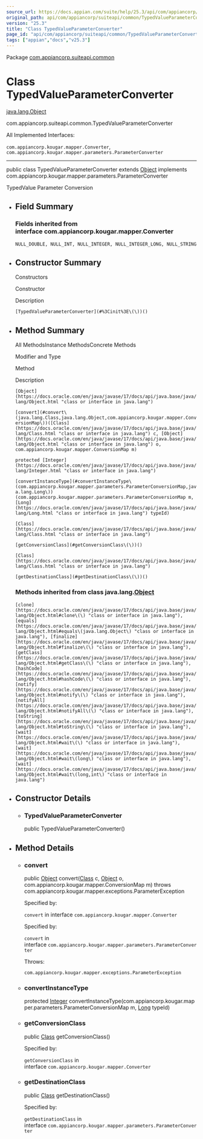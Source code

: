 ```yaml
---
source_url: https://docs.appian.com/suite/help/25.3/api/com/appiancorp/suiteapi/common/TypedValueParameterConverter.html
original_path: api/com/appiancorp/suiteapi/common/TypedValueParameterConverter.html
version: "25.3"
title: "Class TypedValueParameterConverter"
page_id: "api/com/appiancorp/suiteapi/common/TypedValueParameterConverter"
tags: ["appian","docs","v25.3"]
---
```



Package [com.appiancorp.suiteapi.common](package-summary.html)

# Class TypedValueParameterConverter

[java.lang.Object](https://docs.oracle.com/en/java/javase/17/docs/api/java.base/java/lang/Object.html "class or interface in java.lang")

com.appiancorp.suiteapi.common.TypedValueParameterConverter

All Implemented Interfaces:

`com.appiancorp.kougar.mapper.Converter`, `com.appiancorp.kougar.mapper.parameters.ParameterConverter`

* * *

public class TypedValueParameterConverter extends [Object](https://docs.oracle.com/en/java/javase/17/docs/api/java.base/java/lang/Object.html "class or interface in java.lang") implements com.appiancorp.kougar.mapper.parameters.ParameterConverter

TypedValue Parameter Conversion

-   ## Field Summary

    ### Fields inherited from interface com.appiancorp.kougar.mapper.Converter

    `NULL_DOUBLE, NULL_INT, NULL_INTEGER, NULL_INTEGER_LONG, NULL_STRING`

-   ## Constructor Summary

    Constructors

    Constructor

    Description

    `[TypedValueParameterConverter](#%3Cinit%3E\(\))()`

-   ## Method Summary

    All MethodsInstance MethodsConcrete Methods

    Modifier and Type

    Method

    Description

    `[Object](https://docs.oracle.com/en/java/javase/17/docs/api/java.base/java/lang/Object.html "class or interface in java.lang")`

    `[convert](#convert\(java.lang.Class,java.lang.Object,com.appiancorp.kougar.mapper.ConversionMap\))([Class](https://docs.oracle.com/en/java/javase/17/docs/api/java.base/java/lang/Class.html "class or interface in java.lang") c, [Object](https://docs.oracle.com/en/java/javase/17/docs/api/java.base/java/lang/Object.html "class or interface in java.lang") o, com.appiancorp.kougar.mapper.ConversionMap m)`

    `protected [Integer](https://docs.oracle.com/en/java/javase/17/docs/api/java.base/java/lang/Integer.html "class or interface in java.lang")`

    `[convertInstanceType](#convertInstanceType\(com.appiancorp.kougar.mapper.parameters.ParameterConversionMap,java.lang.Long\))(com.appiancorp.kougar.mapper.parameters.ParameterConversionMap m, [Long](https://docs.oracle.com/en/java/javase/17/docs/api/java.base/java/lang/Long.html "class or interface in java.lang") typeId)`

    `[Class](https://docs.oracle.com/en/java/javase/17/docs/api/java.base/java/lang/Class.html "class or interface in java.lang")`

    `[getConversionClass](#getConversionClass\(\))()`

    `[Class](https://docs.oracle.com/en/java/javase/17/docs/api/java.base/java/lang/Class.html "class or interface in java.lang")`

    `[getDestinationClass](#getDestinationClass\(\))()`

    ### Methods inherited from class java.lang.[Object](https://docs.oracle.com/en/java/javase/17/docs/api/java.base/java/lang/Object.html "class or interface in java.lang")

    `[clone](https://docs.oracle.com/en/java/javase/17/docs/api/java.base/java/lang/Object.html#clone\(\) "class or interface in java.lang"), [equals](https://docs.oracle.com/en/java/javase/17/docs/api/java.base/java/lang/Object.html#equals\(java.lang.Object\) "class or interface in java.lang"), [finalize](https://docs.oracle.com/en/java/javase/17/docs/api/java.base/java/lang/Object.html#finalize\(\) "class or interface in java.lang"), [getClass](https://docs.oracle.com/en/java/javase/17/docs/api/java.base/java/lang/Object.html#getClass\(\) "class or interface in java.lang"), [hashCode](https://docs.oracle.com/en/java/javase/17/docs/api/java.base/java/lang/Object.html#hashCode\(\) "class or interface in java.lang"), [notify](https://docs.oracle.com/en/java/javase/17/docs/api/java.base/java/lang/Object.html#notify\(\) "class or interface in java.lang"), [notifyAll](https://docs.oracle.com/en/java/javase/17/docs/api/java.base/java/lang/Object.html#notifyAll\(\) "class or interface in java.lang"), [toString](https://docs.oracle.com/en/java/javase/17/docs/api/java.base/java/lang/Object.html#toString\(\) "class or interface in java.lang"), [wait](https://docs.oracle.com/en/java/javase/17/docs/api/java.base/java/lang/Object.html#wait\(\) "class or interface in java.lang"), [wait](https://docs.oracle.com/en/java/javase/17/docs/api/java.base/java/lang/Object.html#wait\(long\) "class or interface in java.lang"), [wait](https://docs.oracle.com/en/java/javase/17/docs/api/java.base/java/lang/Object.html#wait\(long,int\) "class or interface in java.lang")`

-   ## Constructor Details

    -   ### TypedValueParameterConverter

        public TypedValueParameterConverter()

-   ## Method Details

    -   ### convert

        public [Object](https://docs.oracle.com/en/java/javase/17/docs/api/java.base/java/lang/Object.html "class or interface in java.lang") convert([Class](https://docs.oracle.com/en/java/javase/17/docs/api/java.base/java/lang/Class.html "class or interface in java.lang") c, [Object](https://docs.oracle.com/en/java/javase/17/docs/api/java.base/java/lang/Object.html "class or interface in java.lang") o, com.appiancorp.kougar.mapper.ConversionMap m) throws com.appiancorp.kougar.mapper.exceptions.ParameterException

        Specified by:

        `convert` in interface `com.appiancorp.kougar.mapper.Converter`

        Specified by:

        `convert` in interface `com.appiancorp.kougar.mapper.parameters.ParameterConverter`

        Throws:

        `com.appiancorp.kougar.mapper.exceptions.ParameterException`

    -   ### convertInstanceType

        protected [Integer](https://docs.oracle.com/en/java/javase/17/docs/api/java.base/java/lang/Integer.html "class or interface in java.lang") convertInstanceType(com.appiancorp.kougar.mapper.parameters.ParameterConversionMap m, [Long](https://docs.oracle.com/en/java/javase/17/docs/api/java.base/java/lang/Long.html "class or interface in java.lang") typeId)

    -   ### getConversionClass

        public [Class](https://docs.oracle.com/en/java/javase/17/docs/api/java.base/java/lang/Class.html "class or interface in java.lang") getConversionClass()

        Specified by:

        `getConversionClass` in interface `com.appiancorp.kougar.mapper.Converter`

    -   ### getDestinationClass

        public [Class](https://docs.oracle.com/en/java/javase/17/docs/api/java.base/java/lang/Class.html "class or interface in java.lang") getDestinationClass()

        Specified by:

        `getDestinationClass` in interface `com.appiancorp.kougar.mapper.parameters.ParameterConverter`
